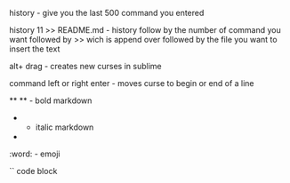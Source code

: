 history - give you the last 500 command you entered

history 11 >> README.md - history follow by the number of command you want followed by >> wich is append over followed by the file you want to insert the text

alt+ drag  - creates new curses in sublime

command left or right enter - moves curse to begin or end of a line

** ** - bold markdown

* - italic markdown
* 
:word: - emoji

`` code block

```<language> code block with formating
